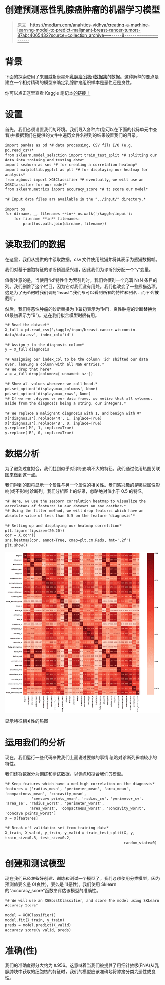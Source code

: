 # 创建预测恶性乳腺癌肿瘤的机器学习模型

> 原文：<https://medium.com/analytics-vidhya/creating-a-machine-learning-model-to-predict-malignant-breast-cancer-tumors-87abc4065432?source=collection_archive---------8----------------------->

# 背景

下面的探索使用了来自威斯康星州[乳腺癌(诊断)数据集](https://www.kaggle.com/uciml/breast-cancer-wisconsin-data)的数据。这种解释的要点是建立一个相对精确的模型来确定乳腺肿瘤组织样本是恶性还是良性。

你可以点击这里查看 Kaggle 笔记本[的链接！](https://www.kaggle.com/zjarnagin/breast-cancer-wisconsin-diagnostic-data-set?scriptVersionId=21652917)

# 设置

首先，我们必须设置我们的环境。我们导入各种库(您可以在下面的代码单元中查看)并根据我们在提供的文件中遍历文件名得到的结果设置我们的目录。

```
import pandas as pd *# data processing, CSV file I/O (e.g. pd.read_csv)*
from sklearn.model_selection import train_test_split *# splitting our data into training and testing data*
import seaborn as sns *# for creating a correlation heatmap*
import matplotlib.pyplot as plt *# for displaying our heatmap for analysis*
from xgboost import XGBClassifier *# eventually, we will use an XGBClassifier for our model*
from sklearn.metrics import accuracy_score *# to score our model*

*# Input data files are available in the "../input/" directory.*

import os
for dirname, _, filenames **in** os.walk('/kaggle/input'):
    for filename **in** filenames:
        print(os.path.join(dirname, filename))
```

# 读取我们的数据

在这里，我们从提供的中读取数据。csv 文件使用熊猫并将其表示为熊猫数据帧。

我们对基于细胞特征的诊断预测感兴趣，因此我们为诊断列分配一个“y”变量。

值得注意的是，当使用“id”特性作为索引列时，我们会得到一个充满 NaN 条目的列。我们删除了这个栏目，因为它对我们没有用处。我们也改变了一些熊猫选项。这是为了无论何时我们调用“head ”,我们都可以看到所有的特性和列名，而不会被截断。

然后，我们将恶性肿瘤的诊断替换为 1(最初表示为“M”)，良性肿瘤的诊断替换为 0(最初表示为“B”)。这在我们拟合模型时很有用。

```
*# Read the dataset*
X_full = pd.read_csv('/kaggle/input/breast-cancer-wisconsin-data/data.csv', index_col='id')

*# Assign y to the diagnosis column*
y = X_full.diagnosis

*# Assigning our index_col to be the column 'id' shifted our data over, leaving a column with all NaN entries.*
*# We drop that here*
X = X_full.drop(columns=['Unnamed: 32'])

*# Show all values whenever we call head.*
pd.set_option('display.max_columns', None)
pd.set_option('display.max_rows', None)
*# If we run .dtypes on our data frame, we notice that all columns, aside from the diagnosis being a string, our integers.*

*# We replace a malignant diagnosis with 1, and benign with 0*
X['diagnosis'].replace('M', 1, inplace=True)
X['diagnosis'].replace('B', 0, inplace=True)
y.replace('M', 1, inplace=True)
y.replace('B', 0, inplace=True)
```

# 数据分析

为了避免过度拟合，我们找到似乎对诊断影响不大的特征。我们通过使用热图关联图来做到这一点。

我们得到的图将显示一个属性与另一个属性的相关性。我们感兴趣的是哪些属性影响(或不影响)诊断列。我们分析图上的结果，忽略绝对值小于 0.5 的特征。

```
*# Here, we use the seaborn correlation heatmap to visualize the correlatons of features in our dataset on one another.*
*# Using the filter method, we will drop features which have an absolute value of less than 0.5 on the feature 'diagnosis'*

*# Setting up and displaying our heatmap correlation*
plt.figure(figsize=(20,20))
cor = X.corr()
sns.heatmap(cor, annot=True, cmap=plt.cm.Reds, fmt='.2f')
plt.show()
```

![](img/0d633603af2b1048d1d4fa134c1b104a.png)

显示特征相关性的热图

# 运用我们的分析

现在，我们运行一些代码来做我们上面说过要做的事情:忽略对诊断列影响较小的特性。

我们还将数据分为训练和测试数据，以训练和拟合我们的模型。

```
*# Keep features which have a med-high correlation on the diagnosis*
features = ['radius_mean', 'perimeter_mean', 'area_mean', 'compactness_mean', 'concavity_mean', 
            'concave points_mean', 'radius_se', 'perimeter_se', 'area_se', 'radius_worst', 'perimeter_worst',
           'area_worst', 'compactness_worst', 'concavity_worst', 'concave points_worst']
X = X[features]

*# Break off validation set from training data*
X_train, X_valid, y_train, y_valid = train_test_split(X, y, train_size=0.8, test_size=0.2,
                                                      random_state=0)
```

# 创建和测试模型

现在我们已经准备好创建、训练和测试一个模型了。我们必须使用分类模型，因为预测值要么是 0(良性)，要么是 1(恶性)。我们使用 Sklearn 的“accuracy_score”函数来评估该模型的准确性。

```
*# We will use an XGBoostClassifier, and score the model using SKLearn Accuracy Score*

model = XGBClassifier()
model.fit(X_train, y_train)
preds = model.predict(X_valid)
accuracy_score(y_valid, preds)
```

# 准确(性)

我们的准确度得分大约为 0.956。这意味着当我们被提供了用细针抽吸(FNA)从乳腺肿块中获取的细胞核的特征时，我们的模型应该准确地将肿瘤分类为恶性或良性。